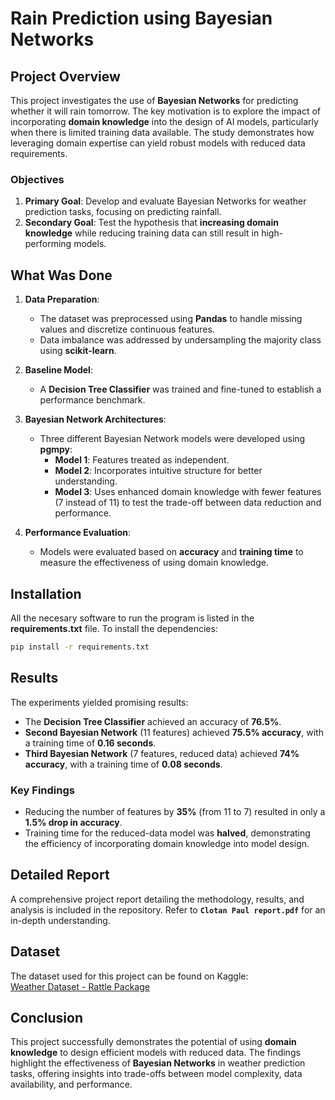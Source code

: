 # Rain Prediction using Bayesian Networks

## Project Overview
This project investigates the use of **Bayesian Networks** for predicting whether it will rain tomorrow. The key motivation is to explore the impact of incorporating **domain knowledge** into the design of AI models, particularly when there is limited training data available. The study demonstrates how leveraging domain expertise can yield robust models with reduced data requirements.

### Objectives
1. **Primary Goal**: Develop and evaluate Bayesian Networks for weather prediction tasks, focusing on predicting rainfall.
2. **Secondary Goal**: Test the hypothesis that **increasing domain knowledge** while reducing training data can still result in high-performing models.

## What Was Done
1. **Data Preparation**:
   - The dataset was preprocessed using **Pandas** to handle missing values and discretize continuous features.
   - Data imbalance was addressed by undersampling the majority class using **scikit-learn**.

2. **Baseline Model**:
   - A **Decision Tree Classifier** was trained and fine-tuned to establish a performance benchmark.

3. **Bayesian Network Architectures**:
   - Three different Bayesian Network models were developed using **pgmpy**:
     - **Model 1**: Features treated as independent.
     - **Model 2**: Incorporates intuitive structure for better understanding.
     - **Model 3**: Uses enhanced domain knowledge with fewer features (7 instead of 11) to test the trade-off between data reduction and performance.

4. **Performance Evaluation**:
   - Models were evaluated based on **accuracy** and **training time** to measure the effectiveness of using domain knowledge.

## Installation
All the necesary software to run the program is listed in the **requirements.txt** file. 
To install the dependencies:
```bash
pip install -r requirements.txt
```
## Results
The experiments yielded promising results:

- The **Decision Tree Classifier** achieved an accuracy of **76.5%**.
- **Second Bayesian Network** (11 features) achieved **75.5% accuracy**, with a training time of **0.16 seconds**.
- **Third Bayesian Network** (7 features, reduced data) achieved **74% accuracy**, with a training time of **0.08 seconds**.

### Key Findings
- Reducing the number of features by **35%** (from 11 to 7) resulted in only a **1.5% drop in accuracy**.
- Training time for the reduced-data model was **halved**, demonstrating the efficiency of incorporating domain knowledge into model design.

## Detailed Report
A comprehensive project report detailing the methodology, results, and analysis is included in the repository. Refer to **`Clotan Paul report.pdf`** for an in-depth understanding.

## Dataset
The dataset used for this project can be found on Kaggle:  
[Weather Dataset - Rattle Package](https://www.kaggle.com/datasets/jsphyg/weather-dataset-rattle-package/data)

## Conclusion
This project successfully demonstrates the potential of using **domain knowledge** to design efficient models with reduced data. The findings highlight the effectiveness of **Bayesian Networks** in weather prediction tasks, offering insights into trade-offs between model complexity, data availability, and performance.
